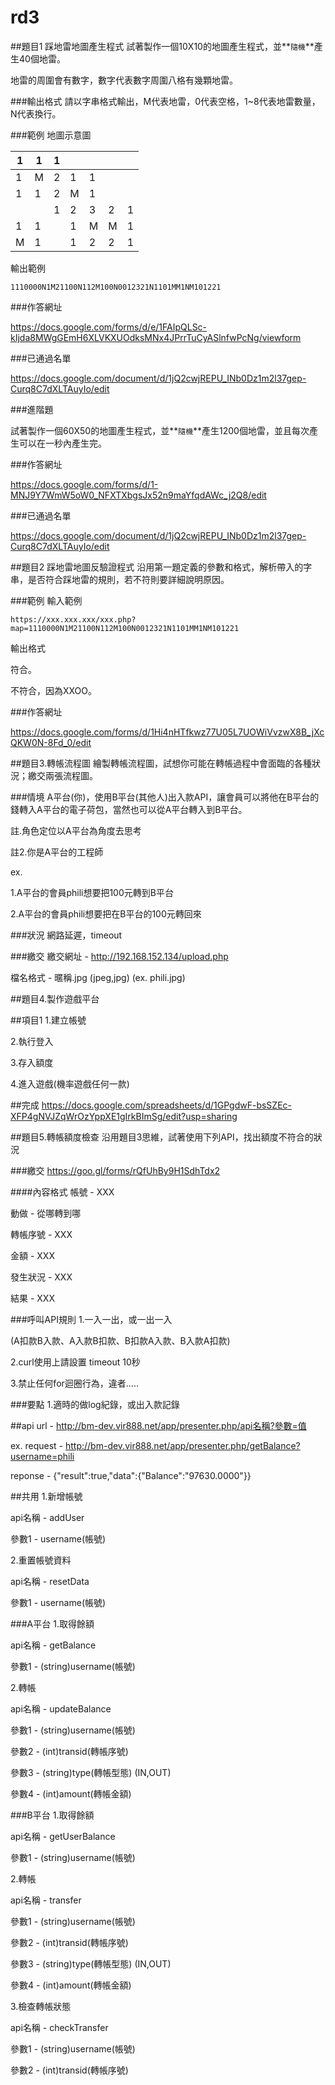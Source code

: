 # rd3

##題目1 踩地雷地圖產生程式
試著製作一個10X10的地圖產生程式，並**`隨機`**產生40個地雷。

地雷的周圍會有數字，數字代表數字周圍八格有幾顆地雷。

###輸出格式
請以字串格式輸出，M代表地雷，0代表空格，1~8代表地雷數量，N代表換行。

###範例
地圖示意圖

| 1 | 1 | 1 |   |   |   |   |
|---|---|---|---|---|---|---|
| 1 | M | 2 | 1 | 1 |   |   |
| 1 | 1 | 2 | M | 1 |   |   |
|   |   | 1 | 2 | 3 | 2 | 1 |
| 1 | 1 |   | 1 | M | M | 1 |
| M | 1 |   | 1 | 2 | 2 | 1 |

輸出範例

`1110000N1M21100N112M100N0012321N1101MM1NM101221`

###作答網址

https://docs.google.com/forms/d/e/1FAIpQLSc-kIjda8MWgGEmH6XLVKXUOdksMNx4JPrrTuCyASlnfwPcNg/viewform

###已通過名單

https://docs.google.com/document/d/1jQ2cwjREPU_INb0Dz1m2l37gep-Curq8C7dXLTAuyIo/edit

###進階題

試著製作一個60X50的地圖產生程式，並**`隨機`**產生1200個地雷，並且每次產生可以在一秒內產生完。

###作答網址

https://docs.google.com/forms/d/1-MNJ9Y7WmW5oW0_NFXTXbgsJx52n9maYfqdAWc_j2Q8/edit

###已通過名單

https://docs.google.com/document/d/1jQ2cwjREPU_INb0Dz1m2l37gep-Curq8C7dXLTAuyIo/edit

##題目2 踩地雷地圖反驗證程式
沿用第一題定義的參數和格式，解析帶入的字串，是否符合踩地雷的規則，若不符則要詳細說明原因。

###範例
輸入範例

`https://xxx.xxx.xxx/xxx.php?map=1110000N1M21100N112M100N0012321N1101MM1NM101221`

輸出格式

符合。

不符合，因為XXOO。

###作答網址

https://docs.google.com/forms/d/1Hi4nHTfkwz77U05L7UOWiVvzwX8B_jXcQKW0N-8Fd_0/edit



##題目3.轉帳流程圖
繪製轉帳流程圖，試想你可能在轉帳過程中會面臨的各種狀況；繳交兩張流程圖。

###情境
A平台(你)，使用B平台(其他人)出入款API，讓會員可以將他在B平台的錢轉入A平台的電子荷包，當然也可以從A平台轉入到B平台。

註.角色定位以A平台為角度去思考

註2.你是A平台的工程師

ex.

1.A平台的會員phili想要把100元轉到B平台

2.A平台的會員phili想要把在B平台的100元轉回來

###狀況
網路延遲，timeout

###繳交
繳交網址 - http://192.168.152.134/upload.php

檔名格式 - 暱稱.jpg (jpeg,jpg) (ex. phili.jpg)


##題目4.製作遊戲平台


##項目1
1.建立帳號

2.執行登入

3.存入額度

4.進入遊戲(機率遊戲任何一款)

##完成
https://docs.google.com/spreadsheets/d/1GPgdwF-bsSZEc-XFP4gNVJZqWrOzYppXE1gIrkBImSg/edit?usp=sharing


##題目5.轉帳額度檢查
沿用題目3思維，試著使用下列API，找出額度不符合的狀況

###繳交
https://goo.gl/forms/rQfUhBy9H1SdhTdx2

####內容格式
帳號 - XXX

動做 - 從哪轉到哪

轉帳序號 - XXX

金額 - XXX

發生狀況 - XXX

結果 - XXX

###呼叫API規則
1.一入一出，或一出一入

(A扣款B入款、A入款B扣款、B扣款A入款、B入款A扣款)

2.curl使用上請設置 timeout 10秒

3.禁止任何for迴圈行為，違者.....

###要點
1.適時的做log紀錄，或出入款記錄


##api
url - http://bm-dev.vir888.net/app/presenter.php/api名稱?參數=值

ex. 
request - http://bm-dev.vir888.net/app/presenter.php/getBalance?username=phili

reponse - {"result":true,"data":{"Balance":"97630.0000"}}

##共用
1.新增帳號

api名稱 - addUser

參數1 - username(帳號)

2.重置帳號資料

api名稱 - resetData

參數1 - username(帳號)

###A平台
1.取得餘額

api名稱 - getBalance

參數1 - (string)username(帳號)

2.轉帳

api名稱 - updateBalance

參數1 - (string)username(帳號)

參數2 - (int)transid(轉帳序號)

參數3 - (string)type(轉帳型態) (IN,OUT)

參數4 - (int)amount(轉帳金額)

###B平台
1.取得餘額

api名稱 - getUserBalance

參數1 - (string)username(帳號)

2.轉帳

api名稱 - transfer

參數1 - (string)username(帳號)

參數2 - (int)transid(轉帳序號)

參數3 - (string)type(轉帳型態) (IN,OUT)

參數4 - (int)amount(轉帳金額)

3.檢查轉帳狀態

api名稱 - checkTransfer

參數1 - (string)username(帳號)

參數2 - (int)transid(轉帳序號)

